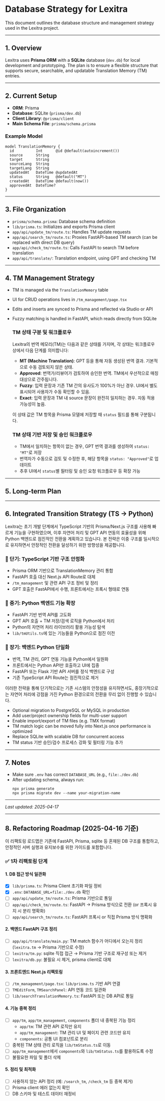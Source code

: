 # Database Strategy for Lexitra

This document outlines the database structure and management strategy used in the Lexitra project.

---

## 1. Overview

Lexitra uses **Prisma ORM** with a **SQLite** database (`dev.db`) for local development and prototyping. The plan is to ensure a flexible structure that supports secure, searchable, and updatable Translation Memory (TM) entries.

---

## 2. Current Setup

- **ORM**: Prisma
- **Database**: SQLite (`prisma/dev.db`)
- **Client Library**: `@prisma/client`
- **Main Schema File**: `prisma/schema.prisma`

### Example Model

```prisma
model TranslationMemory {
  id          Int      @id @default(autoincrement())
  source      String
  target      String
  sourceLang  String
  targetLang  String
  updatedAt   DateTime @updatedAt
  status      String   @default("MT")
  createdAt   DateTime @default(now())
  approvedAt  DateTime?
}
```

---

## 3. File Organization

- `prisma/schema.prisma`: Database schema definition
- `lib/prisma.ts`: Initializes and exports Prisma client
- `app/api/update_tm/route.ts`: Handles TM update requests
- `app/api/search_tm/route.ts`: Proxies FastAPI-based TM search (can be replaced with direct DB query)
- `app/api/check_tm/route.ts`: Calls FastAPI to search TM before translation
- `app/api/translate/`: Translation endpoint, using GPT and checking TM

---

## 4. TM Management Strategy

- TM is managed via the `TranslationMemory` table
- UI for CRUD operations lives in `/tm_management/page.tsx`
- Edits and inserts are synced to Prisma and reflected via Studio or API
- Fuzzy matching is handled in FastAPI, which reads directly from SQLite

  ### TM 상태 구분 및 워크플로우

  Lexitra의 번역 메모리(TM)는 다음과 같은 상태를 가지며, 각 상태는 워크플로우 상에서 다음 단계를 의미합니다:

  - **MT (Machine Translation)**: GPT 등을 통해 자동 생성된 번역 결과. 기본적으로 수동 검토되지 않은 상태.
  - **Approved**: 번역가/리뷰어가 검토하여 승인한 번역. TM에서 우선적으로 매칭 대상으로 간주됩니다.
  - **Fuzzy**: 입력 문장과 기존 TM 간의 유사도가 100%가 아닌 경우. UI에서 별도 표시되어 사용자가 수동 확인할 수 있음.
  - **Exact**: 입력 문장과 TM 내 source 문장이 완전히 일치하는 경우. 자동 적용 가능성이 높음.

  이 상태 값은 TM 항목을 Prisma 모델에 저장할 때 `status` 필드를 통해 구분됩니다.

  ### TM 상태 기반 저장 및 승인 워크플로우

  - TM에서 일치하는 항목이 없는 경우, GPT 번역 결과를 생성하여 `status: "MT"`로 저장
  - 번역자가 수동으로 검토 및 수정한 후, 해당 항목을 `status: "Approved"`로 업데이트
  - 추후 UI에서 `status`별 필터링 및 승인 요청 워크플로우 등 확장 가능

---

## 5. Long-term Plan

---

## 6. Integrated Transition Strategy (TS → Python)

Lexitra는 초기 개발 단계에서 TypeScript 기반의 Prisma/Next.js 구조를 사용해 빠르게 기능을 구현하였으며, 이후 자연어 처리 및 GPT API 연동의 효율성을 위해 Python 백엔드로 점진적인 전환을 계획하고 있습니다. 본 전략은 이중 구조를 일시적으로 유지하면서 안정적인 전환을 달성하기 위한 방향성을 제공합니다.

### 🔹 단기: TypeScript 기반 구조 안정화

- Prisma ORM 기반으로 TranslationMemory 관리 통합
- FastAPI 호출 대신 Next.js API Route로 대체
- `/tm_management` 및 관련 API 구조 정비 및 정리
- GPT 호출은 FastAPI에서 수행, 프론트에서는 프록시 형태로 연동

### 🔹 중기: Python 백엔드 기능 확장

- FastAPI 기반 번역 API를 고도화
- GPT API 호출 + TM 저장/검색 로직을 Python에서 처리
- Python의 자연어 처리 라이브러리 활용 가능성 탐색
- `lib/tmUtils.ts`에 있는 기능들을 Python으로 점진 이전

### 🔹 장기: 백엔드 Python 단일화

- 번역, TM 관리, GPT 연동 기능을 Python에서 일원화
- 프론트에서는 Python API만 호출하고 UI에 집중
- FastAPI 또는 Flask 기반 API 서버를 정식 백엔드로 구성
- 기존 TypeScript API Route는 점진적으로 제거

이러한 전략을 통해 단기적으로는 기존 시스템의 안정성을 유지하면서도, 중장기적으로는 자연어 처리에 강점을 가진 Python 환경으로의 전환을 무리 없이 진행할 수 있습니다.

- Optional migration to PostgreSQL or MySQL in production
- Add user/project ownership fields for multi-user support
- Enable import/export of TM files (e.g. TMX format)
- TM match logic can be moved fully into Next.js once performance is optimized
- Replace SQLite with scalable DB for concurrent access
- TM status 기반 승인/검수 프로세스 강화 및 필터링 기능 추가

---

## 7. Notes

- Make sure `.env` has correct `DATABASE_URL` (e.g., `file:./dev.db`)
- After updating schema, always run:
  ```
  npx prisma generate
  npx prisma migrate dev --name your-migration-name
  ```

---

_Last updated: 2025-04-17_

---

## 8. Refactoring Roadmap (2025-04-16 기준)

이 리팩토링 로드맵은 기존에 FastAPI, Prisma, sqlite 등 혼재된 DB 구조를 통합하고, 안정적인 서버 실행과 유지보수를 위한 가이드를 포함합니다.

### ✅ 1차 리팩토링 단계

#### 1. DB 접근 방식 일관화
- [x] `lib/prisma.ts`: Prisma Client 초기화 파일 정비
- [x] `.env`: `DATABASE_URL=file:./dev.db` 확인
- [ ] `app/api/update_tm/route.ts`: Prisma 기반으로 통일
- [ ] `app/api/check_tm/route.ts`: FastAPI → Prisma 방식으로 전환 (or 프록시 유지 시 분리 명확화)
- [ ] `app/api/search_tm/route.ts`: FastAPI 프록시 or 직접 Prisma 방식 명확화

#### 2. 백엔드 FastAPI 구조 정리
- [ ] `app/api/translate/main.py`: TM match 함수가 어디에서 오는지 정리 (`lexitra.tm` → Prisma 기반으로 수정)
- [ ] `lexitra/tm.py`: sqlite 직접 접근 → Prisma 기반 구조로 재구성 또는 제거
- [ ] `lexitra/db.py`: 불필요 시 제거, prisma client로 대체

#### 3. 프론트엔드 Next.js 리팩토링
- [ ] `/tm_management/page.tsx`: `lib/prisma.ts` 기반 API 연결
- [ ] `TMEditForm`, `TMSearchPanel`: API 연동 코드 일관화
- [ ] `lib/searchTranslationMemory.ts`: FastAPI 또는 DB API로 통일

#### 4. 기능 중복 정리
- [ ] `app/tm`, `app/tm_management`, `components` 폴더 내 중복된 기능 정리
  - `app/tm`: TM 관련 API 로직만 유지
  - `app/tm_management`: TM 관리 UI 및 페이지 관련 코드만 유지
  - `components`: 공통 UI 컴포넌트로 분리
- [ ] 중복된 TM 상태 관리 로직을 `lib/tmStatus.ts`로 이동
- [ ] `app/tm_management`에서 `components`와 `lib/tmStatus.ts`를 활용하도록 수정
- [ ] 불필요한 파일 및 폴더 삭제

#### 5. 정리 및 최적화
- [ ] 사용하지 않는 API 정리 (예: `/search_tm`, `/check_tm` 등 중복 제거)
- [ ] Prisma client 에러 없는지 확인
- [ ] DB 스키마 및 테스트 데이터 재정비
